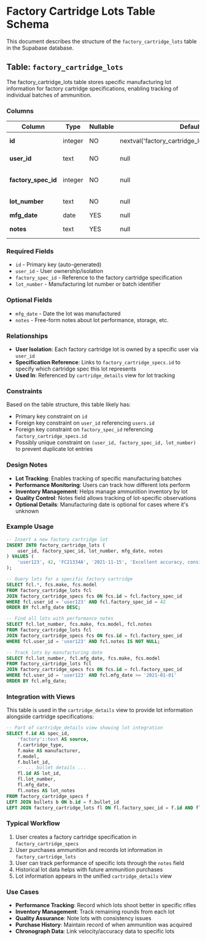 # Factory Cartridge Lots Table Schema

This document describes the structure of the `factory_cartridge_lots` table in the Supabase database.

## Table: `factory_cartridge_lots`

The factory_cartridge_lots table stores specific manufacturing lot information for factory cartridge specifications, enabling tracking of individual batches of ammunition.

### Columns

| Column | Type | Nullable | Default | Description |
|--------|------|----------|---------|-------------|
| **id** | integer | NO | nextval('factory_cartridge_lots_id_seq'::regclass) | Primary key (auto-increment) |
| **user_id** | text | NO | null | Foreign key to users table |
| **factory_spec_id** | integer | NO | null | Foreign key to factory_cartridge_specs table |
| **lot_number** | text | NO | null | Manufacturing lot number |
| **mfg_date** | date | YES | null | Manufacturing date |
| **notes** | text | YES | null | User notes about this specific lot |

### Required Fields

- `id` - Primary key (auto-generated)
- `user_id` - User ownership/isolation
- `factory_spec_id` - Reference to the factory cartridge specification
- `lot_number` - Manufacturing lot number or batch identifier

### Optional Fields

- `mfg_date` - Date the lot was manufactured
- `notes` - Free-form notes about lot performance, storage, etc.

### Relationships

- **User Isolation**: Each factory cartridge lot is owned by a specific user via `user_id`
- **Specification Reference**: Links to `factory_cartridge_specs.id` to specify which cartridge spec this lot represents
- **Used In**: Referenced by `cartridge_details` view for lot tracking

### Constraints

Based on the table structure, this table likely has:
- Primary key constraint on `id`
- Foreign key constraint on `user_id` referencing `users.id`
- Foreign key constraint on `factory_spec_id` referencing `factory_cartridge_specs.id`
- Possibly unique constraint on `(user_id, factory_spec_id, lot_number)` to prevent duplicate lot entries

### Design Notes

- **Lot Tracking**: Enables tracking of specific manufacturing batches
- **Performance Monitoring**: Users can track how different lots perform
- **Inventory Management**: Helps manage ammunition inventory by lot
- **Quality Control**: Notes field allows tracking of lot-specific observations
- **Optional Details**: Manufacturing date is optional for cases where it's unknown

### Example Usage

```sql
-- Insert a new factory cartridge lot
INSERT INTO factory_cartridge_lots (
    user_id, factory_spec_id, lot_number, mfg_date, notes
) VALUES (
    'user123', 42, 'FC21334A', '2021-11-15', 'Excellent accuracy, consistent velocity'
);

-- Query lots for a specific factory cartridge
SELECT fcl.*, fcs.make, fcs.model
FROM factory_cartridge_lots fcl
JOIN factory_cartridge_specs fcs ON fcs.id = fcl.factory_spec_id
WHERE fcl.user_id = 'user123' AND fcl.factory_spec_id = 42
ORDER BY fcl.mfg_date DESC;

-- Find all lots with performance notes
SELECT fcl.lot_number, fcs.make, fcs.model, fcl.notes
FROM factory_cartridge_lots fcl
JOIN factory_cartridge_specs fcs ON fcs.id = fcl.factory_spec_id
WHERE fcl.user_id = 'user123' AND fcl.notes IS NOT NULL;

-- Track lots by manufacturing date
SELECT fcl.lot_number, fcl.mfg_date, fcs.make, fcs.model
FROM factory_cartridge_lots fcl
JOIN factory_cartridge_specs fcs ON fcs.id = fcl.factory_spec_id
WHERE fcl.user_id = 'user123' AND fcl.mfg_date >= '2021-01-01'
ORDER BY fcl.mfg_date;
```

### Integration with Views

This table is used in the `cartridge_details` view to provide lot information alongside cartridge specifications:

```sql
-- Part of cartridge_details view showing lot integration
SELECT f.id AS spec_id,
    'factory'::text AS source,
    f.cartridge_type,
    f.make AS manufacturer,
    f.model,
    f.bullet_id,
    -- ... bullet details ...
    fl.id AS lot_id,
    fl.lot_number,
    fl.mfg_date,
    fl.notes AS lot_notes
FROM factory_cartridge_specs f
LEFT JOIN bullets b ON b.id = f.bullet_id
LEFT JOIN factory_cartridge_lots fl ON fl.factory_spec_id = f.id AND fl.user_id = f.user_id;
```

### Typical Workflow

1. User creates a factory cartridge specification in `factory_cartridge_specs`
2. User purchases ammunition and records lot information in `factory_cartridge_lots`
3. User can track performance of specific lots through the `notes` field
4. Historical lot data helps with future ammunition purchases
5. Lot information appears in the unified `cartridge_details` view

### Use Cases

- **Performance Tracking**: Record which lots shoot better in specific rifles
- **Inventory Management**: Track remaining rounds from each lot
- **Quality Assurance**: Note lots with consistency issues
- **Purchase History**: Maintain record of when ammunition was acquired
- **Chronograph Data**: Link velocity/accuracy data to specific lots